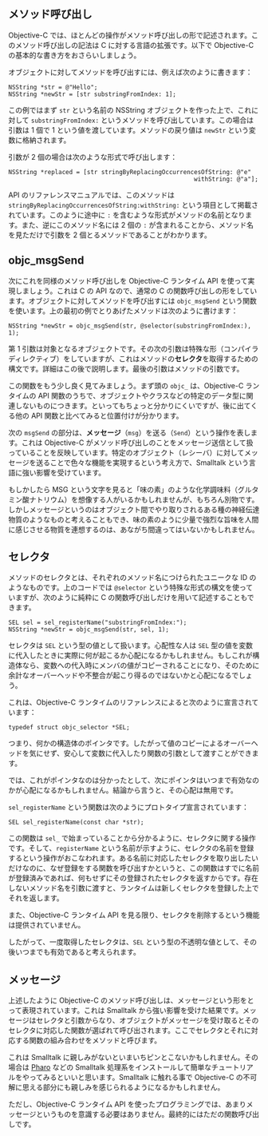 ## メソッド呼び出し

Objective-C では、ほとんどの操作がメソッド呼び出しの形で記述されます。このメソッド呼び出しの記法は C に対する言語の拡張です。以下で Objective-C の基本的な書き方をおさらいしましょう。

オブジェクトに対してメソッドを呼び出すには、例えば次のように書きます：

```objc
NSString *str = @"Hello";
NSString *newStr = [str substringFromIndex: 1];
```

この例ではまず `str` という名前の NSString オブジェクトを作った上で、これに対して `substringFromIndex:` というメソッドを呼び出しています。この場合は引数は 1 個で 1 という値を渡しています。メソッドの戻り値は `newStr` という変数に格納されます。

引数が 2 個の場合は次のような形式で呼び出します：

```objc
NSString *replaced = [str stringByReplacingOccurrencesOfString: @"e"
                                                    withString: @"a"];
```

API のリファレンスマニュアルでは、このメソッドは `stringByReplacingOccurrencesOfString:withString:` という項目として掲載されています。このように途中に `:` を含むような形式がメソッドの名前となります。また、逆にこのメソッド名には 2 個の `:` が含まれることから、メソッド名を見ただけで引数を 2 個とるメソッドであることがわかります。


## objc_msgSend

次にこれを同様のメソッド呼び出しを Objective-C ランタイム API を使って実現しましょう。これは C の API なので、通常の C の関数呼び出しの形をしています。オブジェクトに対してメソッドを呼び出すには `objc_msgSend` という関数を使います。上の最初の例でとりあげたメソッドは次のように書けます：

```objc
NSString *newStr = objc_msgSend(str, @selector(substringFromIndex:), 1);
```

第 1 引数は対象となるオブジェクトです。その次の引数は特殊な形（コンパイラディレクティブ）をしていますが、これはメソッドの**セレクタ**を取得するための構文です。詳細はこの後で説明します。最後の引数はメソッドの引数です。

この関数をもう少し良く見てみましょう。まず頭の `objc_` は、Objective-C ランタイムの API 関数のうちで、オブジェクトやクラスなどの特定のデータ型に関連しないものにつきます。といってもちょっと分かりにくいですが、後に出てくる他の API 関数と比べてみると位置付けが分かります。

次の `msgSend` の部分は、**メッセージ**（`msg`）を送る（`Send`）という操作を表します。これは Objective-C がメソッド呼び出しのことをメッセージ送信として扱っていることを反映しています。特定のオブジェクト（レシーバ）に対してメッセージを送ることで色々な機能を実現するという考え方で、Smalltalk という言語に強い影響を受けています。

もしかしたら MSG という文字を見ると「味の素」のような化学調味料（グルタミン酸ナトリウム）を想像する人がいるかもしれませんが、もちろん別物です。しかしメッセージというのはオブジェクト間でやり取りされるある種の神経伝達物質のようなものと考えることもでき、味の素のように少量で強烈な旨味を人間に感じさせる物質を連想するのは、あながち間違ってはいないかもしれません。

## セレクタ

メソッドのセレクタとは、それぞれのメソッド名につけられたユニークな ID のようなものです。上のコードでは `@selector` という特殊な形式の構文を使っていますが、次のように純粋に C の関数呼び出しだけを用いて記述することもできます。

```objc
SEL sel = sel_registerName("substringFromIndex:");
NSString *newStr = objc_msgSend(str, sel, 1);
```

セレクタは `SEL` という型の値として扱います。心配性な人は `SEL` 型の値を変数に代入したときに実際に何が起こるか心配になるかもしれません。もしこれが構造体なら、変数への代入時にメンバの値がコピーされることになり、そのために余計なオーバーヘッドや不整合が起こり得るのではないかと心配になるでしょう。

これは、Objective-C ランタイムのリファレンスによると次のように宣言されています：

```objc
typedef struct objc_selector *SEL;
```

つまり、何かの構造体のポインタです。したがって値のコピーによるオーバーヘッドを気にせず、安心して変数に代入したり関数の引数として渡すことができます。

では、これがポインタなのは分かったとして、次にポインタはいつまで有効なのかが心配になるかもしれません。結論から言うと、その心配は無用です。

`sel_registerName` という関数は次のようにプロトタイプ宣言されています：

```objc
SEL sel_registerName(const char *str);
```

この関数は `sel_` で始まっていることから分かるように、セレクタに関する操作です。そして、`registerName` という名前が示すように、セレクタの名前を登録するという操作がおこなわれます。ある名前に対応したセレクタを取り出したいだけなのに、なぜ登録をする関数を呼び出すかというと、この関数はすでに名前が登録済みであれば、何もせずにその登録されたセレクタを返すからです。存在しないメソッド名を引数に渡すと、ランタイムは新しくセレクタを登録した上でそれを返します。

また、Objective-C ランタイム API を見る限り、セレクタを削除するという機能は提供されていません。

したがって、一度取得したセレクタは、`SEL` という型の不透明な値として、その後いつまでも有効であると考えられます。

## メッセージ

上述したように Objective-C のメソッド呼び出しは、メッセージという形をとって表現されています。これは Smalltalk から強い影響を受けた結果です。メッセージはセレクタと引数からなり、オブジェクトがメッセージを受け取るとそのセレクタに対応した関数が選ばれて呼び出されます。ここでセレクタとそれに対応する関数の組み合わせをメソッドと呼びます。

これは Smalltalk に親しみがないといまいちピンとこないかもしれません。その場合は [Pharo] などの Smalltalk 処理系をインストールして簡単なチュートリアルをやってみるといいと思います。Smalltalk に触れる事で Objective-C の不可解に思える部分にも親しみを感じられるようになるかもしれません。

ただし、Objective-C ランタイム API を使ったプログラミングでは、あまりメッセージというものを意識する必要はありません。最終的にはただの関数呼び出しです。

[Pharo]: https://pharo.org
